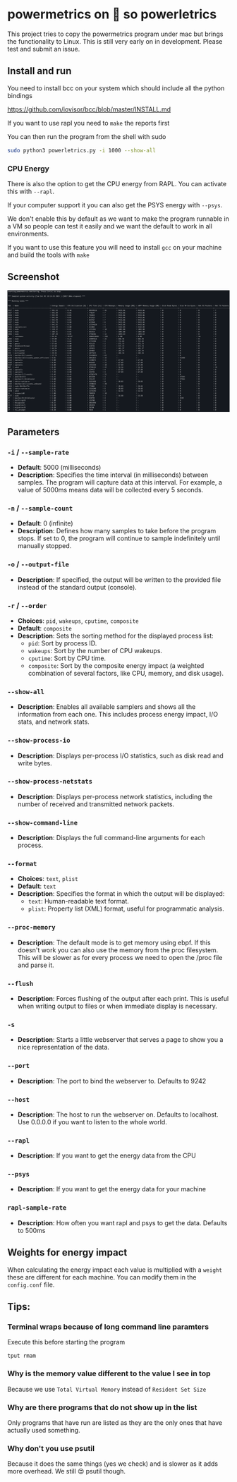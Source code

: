 # powermetrics on 🐧 so powerletrics

This project tries to copy the powermetrics program under mac but brings the functionality to Linux.
This is still very early on in development. Please test and submit an issue.

## Install and run

You need to install bcc on your system which should include all the python bindings

https://github.com/iovisor/bcc/blob/master/INSTALL.md

If you want to use rapl you need to `make` the reports first

You can then run the program from the shell with sudo

```bash
sudo python3 powerletrics.py -i 1000 --show-all
```

### CPU Energy

There is also the option to get the CPU energy from RAPL. You can activate this with ``--rapl``.

If your computer support it you can also get the PSYS energy with ``--psys``.

We don't enable this by default as we want to make the program runnable in a VM so people can test it easily and we want the default to work in all environments.

If you want to use this feature you will need to install `gcc` on your machine and build the tools with `make`

## Screenshot

![How it looks](Screenshot.png "Powerletrics in action")

## Parameters

### `-i` / `--sample-rate`
- **Default**: 5000 (milliseconds)
- **Description**: Specifies the time interval (in milliseconds) between samples. The program will capture data at this interval. For example, a value of 5000ms means data will be collected every 5 seconds.

### `-n` / `--sample-count`
- **Default**: 0 (infinite)
- **Description**: Defines how many samples to take before the program stops. If set to 0, the program will continue to sample indefinitely until manually stopped.

### `-o` / `--output-file`
- **Description**: If specified, the output will be written to the provided file instead of the standard output (console).

### `-r` / `--order`
- **Choices**: `pid`, `wakeups`, `cputime`, `composite`
- **Default**: `composite`
- **Description**: Sets the sorting method for the displayed process list:
  - `pid`: Sort by process ID.
  - `wakeups`: Sort by the number of CPU wakeups.
  - `cputime`: Sort by CPU time.
  - `composite`: Sort by the composite energy impact (a weighted combination of several factors, like CPU, memory, and disk usage).

### `--show-all`
- **Description**: Enables all available samplers and shows all the information from each one. This includes process energy impact, I/O stats, and network stats.

### `--show-process-io`
- **Description**: Displays per-process I/O statistics, such as disk read and write bytes.

### `--show-process-netstats`
- **Description**: Displays per-process network statistics, including the number of received and transmitted network packets.

### `--show-command-line`
- **Description**: Displays the full command-line arguments for each process.

### `--format`
- **Choices**: `text`, `plist`
- **Default**: `text`
- **Description**: Specifies the format in which the output will be displayed:
  - `text`: Human-readable text format.
  - `plist`: Property list (XML) format, useful for programmatic analysis.

### `--proc-memory`
- **Description**: The default mode is to get memory using ebpf. If this doesn't work you can also use the memory from the proc filesystem. This will be slower as for every process we need to open the /proc file and parse it.

### `--flush`
- **Description**: Forces flushing of the output after each print. This is useful when writing output to files or when immediate display is necessary.

### `-s`
- **Description**: Starts a little webserver that serves a page to show you a nice representation of the data.

### `--port`
- **Description**: The port to bind the webserver to. Defaults to 9242

### `--host`
- **Description**: The host to run the webserver on. Defaults to localhost. Use 0.0.0.0 if you want to listen to the whole world.

### `--rapl`
- **Description**: If you want to get the energy data from the CPU

### `--psys`
- **Description**: If you want to get the energy data for your machine

### `rapl-sample-rate`
- **Description**: How often you want rapl and psys to get the data. Defaults to 500ms


## Weights for energy impact

When calculating the energy impact each value is multiplied with a `weight` these are different for each machine. You
can modify them in the `config.conf` file.

## Tips:

### Terminal wraps because of long command line paramters
Execute this before starting the program

```
tput rmam
```

### Why is the memory value different to the value I see in top
Because we use `Total Virtual Memory` instead of `Resident Set Size`

### Why are there programs that do not show up in the list
Only programs that have run are listed as they are the only ones that have actually used something.

### Why don't you use psutil
Because it does the same things (yes we check) and is slower as it adds more overhead. We still 😍 psutil though.